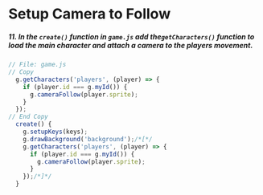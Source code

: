 # Setup Camera to Follow

##### 11. In the `create()` _function_ in `game.js` add the`getCharacters()` function to load the main character and attach a camera to the players movement.

```javascript
// File: game.js
// Copy
  g.getCharacters('players', (player) => {
    if (player.id === g.myId()) {
      g.cameraFollow(player.sprite);
    }
  });
// End Copy
  create() {
    g.setupKeys(keys);
    g.drawBackground('background');/*[*/
    g.getCharacters('players', (player) => {
      if (player.id === g.myId()) {
        g.cameraFollow(player.sprite);
      }
    });/*]*/
  }
```

